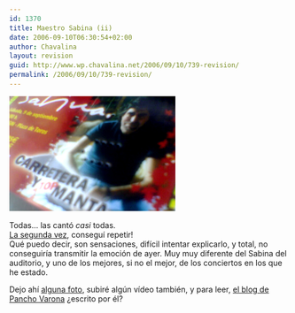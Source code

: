 ```yaml
---
id: 1370
title: Maestro Sabina (ii)
date: 2006-09-10T06:30:54+02:00
author: Chavalina
layout: revision
guid: http://www.wp.chavalina.net/2006/09/10/739-revision/
permalink: /2006/09/10/739-revision/
---
```

<p class="imgcentro">
  <img src="/imagenes/fotos/entrada-sabina-2006.jpg" alt="Entrada del concierto de Joaquín Sabina en Cehegín (Murcia) el 9 de septiembre de 2006" />
</p>

Todas… las cantó _casi_ todas.  
<a href="http://chavalina.net/comentar.php?idpost=610&q=sabina" target="_blank">La segunda vez</a>, conseguí repetir!  
Qué puedo decir, son sensaciones, difícil intentar explicarlo, y total, no conseguiría transmitir la emoción de ayer. Muy muy diferente del Sabina del auditorio, y uno de los mejores, si no el mejor, de los conciertos en los que he estado.

Dejo ahí <a href="http://www.flickr.com/search/?q=joaquin+sabina&w=70302409%40N00&s=rec" target="_blank">alguna foto</a>, subiré algún vídeo también, y para leer, <a href="http://panchovarona.blogspot.com/" target="_blank">el blog de Pancho Varona</a> ¿escrito por él?